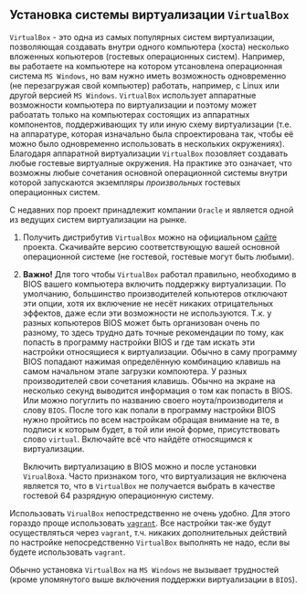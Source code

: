 ﻿## Установка системы виртуализации `VirtualBox`

`VirtualBox` - это одна из самых популярных систем виртуализации, позволяющая создавать внутри одного компьютера (хоста)
несколько вложенных копьютеров (гостевых операционных систем). Например, вы работаете на компьютере на котором утсановлена
операционная система `MS Windows`, но вам нужно иметь возможность одновременно (не перезагружая свой компьютер) работать,
например, с Linux или другой версией `MS Windows`. `VirtualBox` использует аппаратные возможности компьютера по виртуализации и
поэтому может рабоатать только на компьютерах состоящих из аппаратных компонентов, поддерживающих ту или иную схему виртуализации
(т.е. на аппаратуре, которая изначально была спроектирована так, чтобы её можно было одновременно использовать в нескольких
окружениях). Благодаря аппаратной виртуализации `VirtualBox` позовляет создавать любые гостевые виртуалные окружения. На практике
это означает, что возможны любые сочетания основной операционной системы внутри которой запускаются экземпляры
*произвольных* гостевых операционных систем. 


С недавних пор проект принадлежит компании `Oracle` и является одной из ведущих систем виртуализации на рынке.

1. Получить дистрибутив `VirtualBox` можно на официальном [сайте](https://www.virtualbox.org/) проекта. Скачивайте версию
соответствующую вашей основной операционной системе (не гостевой, гостевые могут быть любыми). 

2. **Важно!** Для того чтобы `VirtualBox` работал правильно, необходимо в BIOS вашего компьютера включить поддержку виртуализации.
   По умолчанию, большинство производителей копьютеров отключают эти опции, хотя их включение не несёт никаких отрицательных эффектов,
   даже если эти возможности не используются.
   Т.к. у разных копьютеров BIOS может быть организован очень по разному, то здесь трудно дать точные рекомендации по тому, как попасть в
   программу настройки BIOS и где там искать эти настройки относящиеся к виртуализации.
   Обычно в саму программу BIOS попадают нажимая определённую комбинацию клавишь на самом начальном этапе загрузки компоютера.
   У разных производителей свои сочетания клавишь. Обычно на экране на несколько секунд выводится информация о том как попасть в BIOS.
   Или можно погуглить по названию своего ноута/производителя и слову `BIOS`. После того как попали в программу настройки BIOS нужно
   пройтись по всем настройкам обращая внимание на те, в подписи к которым будет, в той или иной форме, присутствовать слово `virtual`.
   Включайте всё что найдёте относящимся к виртуализации.
   
   Включить виртуализацию в BIOS можно и после установки `VirualBox`а. Часто признаком того, что виртуализация не включена является то,
   что в `VirtualBox` не получается выбрать в качестве гостевой 64 разрядную операционную систему.

Использовать `VirualBox` непостредственно не очень удобно. Для этого гораздо проще использовать [`vagrant`](../vagrant/README.md).
Все настройки так-же будут осуществляться через `vagrant`, т.ч. никаких дополнительных действий по настройке непосредственно `VirtualBox`
выполнять не надо, если вы будете использовать `vagrant`.

Обычно установка `VirtualBox` на `MS Windows` не вызывает трудностей (кроме упомянутого выше включения поддержки виртуализации в `BIOS`).


